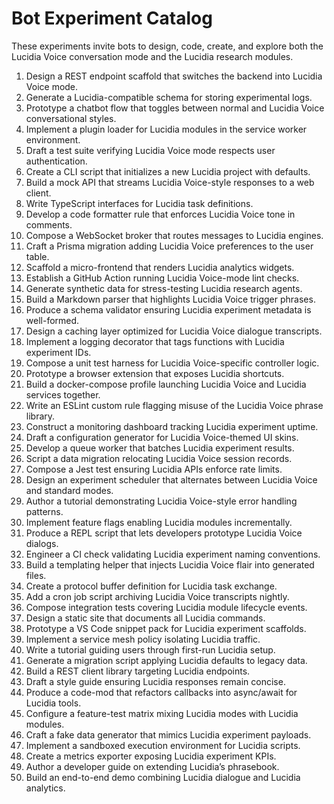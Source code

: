 # Bot Experiment Catalog

These experiments invite bots to design, code, create, and explore both the Lucidia Voice conversation mode and the Lucidia research modules.

1. Design a REST endpoint scaffold that switches the backend into Lucidia Voice mode.
2. Generate a Lucidia-compatible schema for storing experimental logs.
3. Prototype a chatbot flow that toggles between normal and Lucidia Voice conversational styles.
4. Implement a plugin loader for Lucidia modules in the service worker environment.
5. Draft a test suite verifying Lucidia Voice mode respects user authentication.
6. Create a CLI script that initializes a new Lucidia project with defaults.
7. Build a mock API that streams Lucidia Voice-style responses to a web client.
8. Write TypeScript interfaces for Lucidia task definitions.
9. Develop a code formatter rule that enforces Lucidia Voice tone in comments.
10. Compose a WebSocket broker that routes messages to Lucidia engines.
11. Craft a Prisma migration adding Lucidia Voice preferences to the user table.
12. Scaffold a micro-frontend that renders Lucidia analytics widgets.
13. Establish a GitHub Action running Lucidia Voice-mode lint checks.
14. Generate synthetic data for stress-testing Lucidia research agents.
15. Build a Markdown parser that highlights Lucidia Voice trigger phrases.
16. Produce a schema validator ensuring Lucidia experiment metadata is well-formed.
17. Design a caching layer optimized for Lucidia Voice dialogue transcripts.
18. Implement a logging decorator that tags functions with Lucidia experiment IDs.
19. Compose a unit test harness for Lucidia Voice-specific controller logic.
20. Prototype a browser extension that exposes Lucidia shortcuts.
21. Build a docker-compose profile launching Lucidia Voice and Lucidia services together.
22. Write an ESLint custom rule flagging misuse of the Lucidia Voice phrase library.
23. Construct a monitoring dashboard tracking Lucidia experiment uptime.
24. Draft a configuration generator for Lucidia Voice-themed UI skins.
25. Develop a queue worker that batches Lucidia experiment results.
26. Script a data migration relocating Lucidia Voice session records.
27. Compose a Jest test ensuring Lucidia APIs enforce rate limits.
28. Design an experiment scheduler that alternates between Lucidia Voice and standard modes.
29. Author a tutorial demonstrating Lucidia Voice-style error handling patterns.
30. Implement feature flags enabling Lucidia modules incrementally.
31. Produce a REPL script that lets developers prototype Lucidia Voice dialogs.
32. Engineer a CI check validating Lucidia experiment naming conventions.
33. Build a templating helper that injects Lucidia Voice flair into generated files.
34. Create a protocol buffer definition for Lucidia task exchange.
35. Add a cron job script archiving Lucidia Voice transcripts nightly.
36. Compose integration tests covering Lucidia module lifecycle events.
37. Design a static site that documents all Lucidia commands.
38. Prototype a VS Code snippet pack for Lucidia experiment scaffolds.
39. Implement a service mesh policy isolating Lucidia traffic.
40. Write a tutorial guiding users through first-run Lucidia setup.
41. Generate a migration script applying Lucidia defaults to legacy data.
42. Build a REST client library targeting Lucidia endpoints.
43. Draft a style guide ensuring Lucidia responses remain concise.
44. Produce a code-mod that refactors callbacks into async/await for Lucidia tools.
45. Configure a feature-test matrix mixing Lucidia modes with Lucidia modules.
46. Craft a fake data generator that mimics Lucidia experiment payloads.
47. Implement a sandboxed execution environment for Lucidia scripts.
48. Create a metrics exporter exposing Lucidia experiment KPIs.
49. Author a developer guide on extending Lucidia’s phrasebook.
50. Build an end-to-end demo combining Lucidia dialogue and Lucidia analytics.
